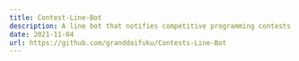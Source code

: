 ```yaml
---
title: Contest-Line-Bot
description: A line bot that notifies competitive programming contests information.
date: 2021-11-04
url: https://github.com/granddaifuku/Contests-Line-Bot
---
```

